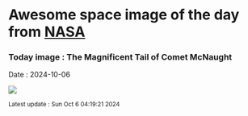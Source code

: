 
# Awesome space image of the day from [NASA](https://api.nasa.gov/)

### Today image : The Magnificent Tail of Comet McNaught
Date : 2024-10-06

![](https://apod.nasa.gov/apod/image/2410/comet_mcnaught_960.jpg)

<small>Latest update : Sun Oct  6 04:19:21 2024</small>
        